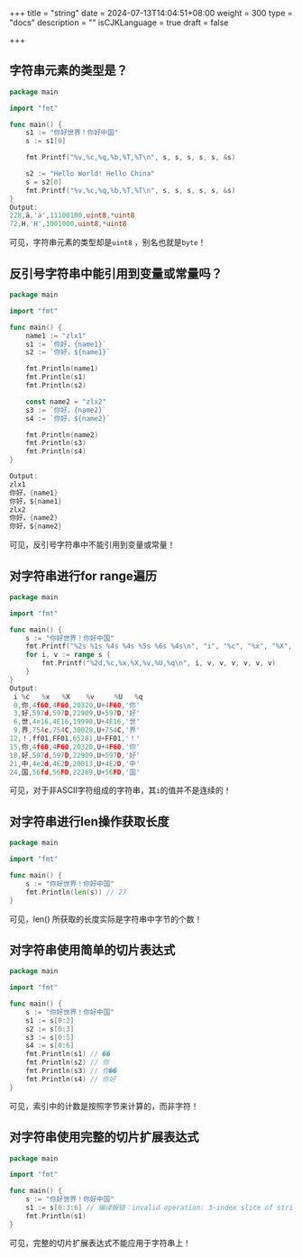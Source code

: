 +++
title = "string"
date = 2024-07-13T14:04:51+08:00
weight = 300
type = "docs"
description = ""
isCJKLanguage = true
draft = false

+++

## 字符串元素的类型是？

```go
package main

import "fmt"

func main() {
	s1 := "你好世界！你好中国"
	s := s1[0]

	fmt.Printf("%v,%c,%q,%b,%T,%T\n", s, s, s, s, s, &s)

	s2 := "Hello World! Hello China"
	s = s2[0]
	fmt.Printf("%v,%c,%q,%b,%T,%T\n", s, s, s, s, s, &s)
}
Output:
228,ä,'ä',11100100,uint8,*uint8
72,H,'H',1001000,uint8,*uint8

```

可见，字符串元素的类型却是`uint8` ，别名也就是`byte`！

## 反引号字符串中能引用到变量或常量吗？

```go
package main

import "fmt"

func main() {
	name1 := "zlx1"
	s1 := `你好，{name1}`
	s2 := `你好，${name1}`

	fmt.Println(name1)
	fmt.Println(s1)
	fmt.Println(s2)

	const name2 = "zlx2"
	s3 := `你好，{name2}`
	s4 := `你好，${name2}`

	fmt.Println(name2)
	fmt.Println(s3)
	fmt.Println(s4)
}

Output:
zlx1
你好，{name1}
你好，${name1}
zlx2
你好，{name2}
你好，${name2}

```

可见，反引号字符串中不能引用到变量或常量！

## 对字符串进行for range遍历

```go
package main

import "fmt"

func main() {
	s := "你好世界！你好中国"
	fmt.Printf("%2s %1s %4s %4s %5s %6s %4s\n", "i", "%c", "%x", "%X", "%v", "%U", "%q")
	for i, v := range s {
		fmt.Printf("%2d,%c,%x,%X,%v,%U,%q\n", i, v, v, v, v, v, v)
	}
}
Output:
 i %c   %x   %X    %v     %U   %q
 0,你,4f60,4F60,20320,U+4F60,'你'
 3,好,597d,597D,22909,U+597D,'好'
 6,世,4e16,4E16,19990,U+4E16,'世'
 9,界,754c,754C,30028,U+754C,'界'
12,！,ff01,FF01,65281,U+FF01,'！'
15,你,4f60,4F60,20320,U+4F60,'你'
18,好,597d,597D,22909,U+597D,'好'
21,中,4e2d,4E2D,20013,U+4E2D,'中'
24,国,56fd,56FD,22269,U+56FD,'国'
```

可见，对于非ASCII字符组成的字符串，其`i`的值并不是连续的！

## 对字符串进行len操作获取长度

```go
package main

import "fmt"

func main() {
	s := "你好世界！你好中国"
	fmt.Println(len(s)) // 27
}

```

可见，len() 所获取的长度实际是字符串中字节的个数！

## 对字符串使用简单的切片表达式

```go
package main

import "fmt"

func main() {
	s := "你好世界！你好中国"
	s1 := s[0:2]
	s2 := s[0:3]
	s3 := s[0:5]
	s4 := s[0:6]
	fmt.Println(s1) // ��
	fmt.Println(s2) // 你
	fmt.Println(s3) // 你��
	fmt.Println(s4) // 你好
}

```

可见，索引中的计数是按照字节来计算的，而非字符！

## 对字符串使用完整的切片扩展表达式

```go
package main

import "fmt"

func main() {
	s := "你好世界！你好中国"
	s1 := s[0:3:6] // 编译报错：invalid operation: 3-index slice of string
	fmt.Println(s1)
}

```

可见，完整的切片扩展表达式不能应用于字符串上！
